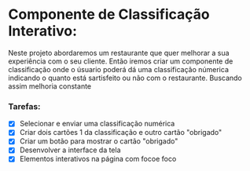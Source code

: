 # Componente de Classificação Interativo:
<p> Neste projeto abordaremos um restaurante que quer melhorar a sua experiência com o seu cliente. Então iremos criar um componente de classificação onde o úsuario poderá dá uma classificação númerica indicando o quanto está sartisfeito ou não com o restaurante. Buscando assim melhoria constante</p>

### Tarefas:
- [X] Selecionar e enviar uma classificação numérica
- [X] Criar dois cartões 1 da classificação e outro cartão "obrigado"
- [X] Criar um  botão para mostrar o cartão "obrigado"
- [X] Desenvolver a interface da tela
- [X] Elementos interativos na página com focoe foco